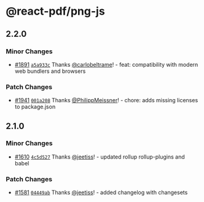 # @react-pdf/png-js

## 2.2.0

### Minor Changes

- [#1891](https://github.com/lvhoanthanh/react-pdf/pull/1891) [`a5a933c`](https://github.com/lvhoanthanh/react-pdf/commit/a5a933c9733e4c77338ef76a2b3545b84a646a81) Thanks [@carlobeltrame](https://github.com/carlobeltrame)! - feat: compatibility with modern web bundlers and browsers

### Patch Changes

- [#1941](https://github.com/lvhoanthanh/react-pdf/pull/1941) [`001a208`](https://github.com/lvhoanthanh/react-pdf/commit/001a20812fa039d09931b22eb97a8869e3b31cc5) Thanks [@PhilippMeissner](https://github.com/PhilippMeissner)! - chore: adds missing licenses to package.json

## 2.1.0

### Minor Changes

- [#1610](https://github.com/lvhoanthanh/react-pdf/pull/1610) [`4c5d527`](https://github.com/lvhoanthanh/react-pdf/commit/4c5d52721d29d843f1d09c3fd74370832429f70e) Thanks [@jeetiss](https://github.com/jeetiss)! - updated rollup rollup-plugins and babel

### Patch Changes

- [#1581](https://github.com/lvhoanthanh/react-pdf/pull/1581) [`04449ab`](https://github.com/lvhoanthanh/react-pdf/commit/04449ab352db0cca2155024dd3e8c690e42193ca) Thanks [@jeetiss](https://github.com/jeetiss)! - added changelog with changesets
